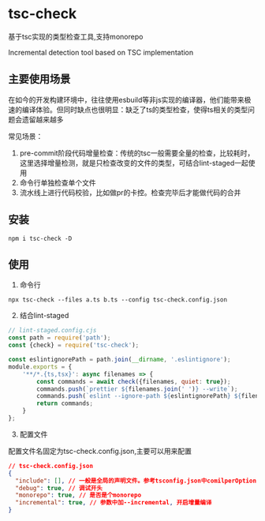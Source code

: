 # tsc-check

基于tsc实现的类型检查工具,支持monorepo

Incremental detection tool based on TSC implementation

## 主要使用场景

在如今的开发构建环境中，往往使用esbuild等非js实现的编译器，他们能带来极速的编译体验。但同时缺点也很明显：缺乏了ts的类型检查，使得ts相关的类型问题会遗留越来越多

常见场景：

1. pre-commit阶段代码增量检查：传统的tsc一般需要全量的检查，比较耗时，这里选择增量检测，就是只检查改变的文件的类型，可结合lint-staged一起使用
2. 命令行单独检查单个文件
3. 流水线上进行代码校验，比如做pr的卡控。检查完毕后才能做代码的合并

## 安装

```shell
npm i tsc-check -D
```

## 使用

1. 命令行

```shell
npx tsc-check --files a.ts b.ts --config tsc-check.config.json

```

2. 结合lint-staged

```js
// lint-staged.config.cjs
const path = require('path');
const {check} = require('tsc-check');

const eslintignorePath = path.join(__dirname, '.eslintignore');
module.exports = {
    '**/*.{ts,tsx}': async filenames => {
        const commands = await check({filenames, quiet: true});
        commands.push(`prettier ${filenames.join(' ')} --write`);
        commands.push(`eslint --ignore-path ${eslintignorePath} ${filenames.join(' ')} --fix --quiet --cache`);
        return commands;
    }
};

```

3. 配置文件

配置文件名固定为tsc-check.config.json,主要可以用来配置
```json
// tsc-check.config.json
{
  "include": [], // 一般是全局的声明文件。参考tsconfig.json中comilperOptions.include字段
  "debug": true, // 调试开头
  "monorepo": true, // 是否是个monorepo
  "incremental": true, // 参数中加--incremental, 开启增量编译
}
```
